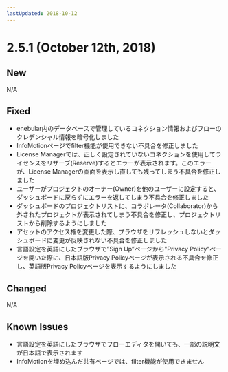 ```yaml
---
lastUpdated: 2018-10-12
---
```


# 2.5.1 (October 12th, 2018)

## New

N/A

## Fixed

- enebular内のデータベースで管理しているコネクション情報およびフローのクレデンシャル情報を暗号化しました
- InfoMotionページでfilter機能が使用できない不具合を修正しました
- License Managerでは、正しく設定されていないコネクションを使用してライセンスをリザーブ(Reserve)するとエラーが表示されます。このエラーが、License Managerの画面を表示し直しても残ってしまう不具合を修正しました
- ユーザーがプロジェクトのオーナー(Owner)を他のユーザーに設定すると、ダッシュボードに戻らずにエラーを返してしまう不具合を修正しました
- ダッシュボードのプロジェクトリストに、コラボレータ(Collaborator)から外されたプロジェクトが表示されてしまう不具合を修正し、プロジェクトリストから削除するようにしました
- アセットのアクセス権を変更した際、ブラウザをリフレッシュしないとダッシュボードに変更が反映されない不具合を修正しました
- 言語設定を英語にしたブラウザで”Sign Up”ページから"Privacy Policy"ページを開いた際に、日本語版Privacy Policyページが表示される不具合を修正し、英語版Privacy Policyページを表示するようにしました

## Changed

N/A

## Known Issues

- 言語設定を英語にしたブラウザでフローエディタを開いても、一部の説明文が日本語で表示されます
- InfoMotionを埋め込んだ共有ページでは、filter機能が使用できません
